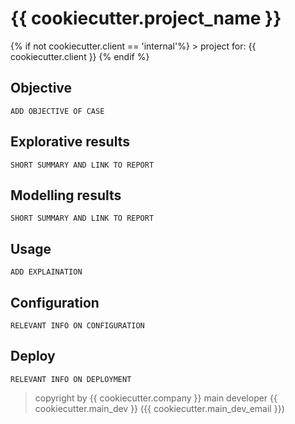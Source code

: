 # {{ cookiecutter.project_name }}

{% if not cookiecutter.client == 'internal'%} > project for: {{ cookiecutter.client }} {% endif %} 

## Objective

`ADD OBJECTIVE OF CASE`

## Explorative results

`SHORT SUMMARY AND LINK TO REPORT`

## Modelling results

`SHORT SUMMARY AND LINK TO REPORT`

## Usage

`ADD EXPLAINATION`

## Configuration

`RELEVANT INFO ON CONFIGURATION`

## Deploy

`RELEVANT INFO ON DEPLOYMENT`

> copyright by {{ cookiecutter.company }}
> main developer {{ cookiecutter.main_dev }} ({{ cookiecutter.main_dev_email }}) 
